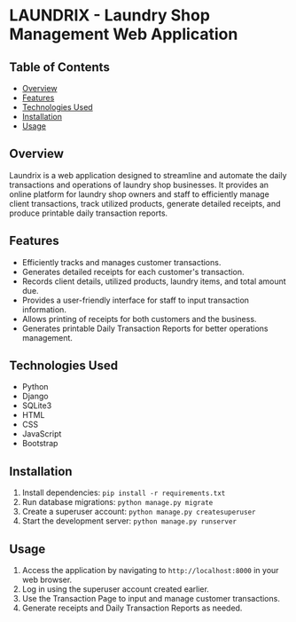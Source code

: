 # LAUNDRIX - Laundry Shop Management Web Application

## Table of Contents

- [Overview](#overview)
- [Features](#features)
- [Technologies Used](#technologies-used)
- [Installation](#installation)
- [Usage](#usage)


## Overview

Laundrix is a web application designed to streamline and automate the daily transactions and operations of laundry shop businesses. It provides an online platform for laundry shop owners and staff to efficiently manage client transactions, track utilized products, generate detailed receipts, and produce printable daily transaction reports.

## Features

- Efficiently tracks and manages customer transactions.
- Generates detailed receipts for each customer's transaction.
- Records client details, utilized products, laundry items, and total amount due.
- Provides a user-friendly interface for staff to input transaction information.
- Allows printing of receipts for both customers and the business.
- Generates printable Daily Transaction Reports for better operations management.

## Technologies Used

- Python
- Django
- SQLite3
- HTML
- CSS
- JavaScript
- Bootstrap

## Installation

1. Install dependencies: `pip install -r requirements.txt`
2. Run database migrations: `python manage.py migrate`
3. Create a superuser account: `python manage.py createsuperuser`
4. Start the development server: `python manage.py runserver`

## Usage

1. Access the application by navigating to `http://localhost:8000` in your web browser.
2. Log in using the superuser account created earlier.
3. Use the Transaction Page to input and manage customer transactions.
4. Generate receipts and Daily Transaction Reports as needed.

